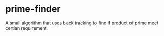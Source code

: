 # prime-finder

A small algorithm that uses back tracking to find if product of prime meet certian requirement.
